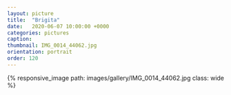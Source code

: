```yaml
---
layout: picture
title:  "Brigita"
date:   2020-06-07 10:00:00 +0000
categories: pictures
caption: 
thumbnail: IMG_0014_44062.jpg
orientation: portrait
order: 120
---
```

{% responsive_image path: images/gallery/IMG_0014_44062.jpg class: wide %}
